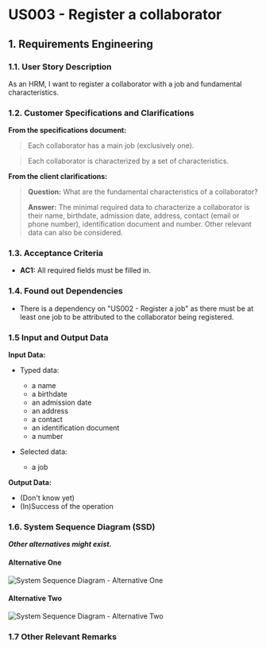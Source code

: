 # US003 - Register a collaborator


## 1. Requirements Engineering

### 1.1. User Story Description

As an HRM, I want to register a collaborator with a job and fundamental characteristics.

### 1.2. Customer Specifications and Clarifications 

**From the specifications document:**

>	Each collaborator has a main job (exclusively one).

>   Each collaborator is characterized by a set of characteristics.

**From the client clarifications:**

> **Question:** What are the fundamental characteristics of a collaborator?
>
> **Answer:** The minimal required data to characterize a collaborator is their name, birthdate, admission date, address, contact (email or phone number), identification document and number. Other relevant data can also be considered.

### 1.3. Acceptance Criteria

* **AC1:** All required fields must be filled in.

### 1.4. Found out Dependencies

* There is a dependency on "US002 - Register a job" as there must be at least one job to be attributed to the collaborator being registered.

### 1.5 Input and Output Data

**Input Data:**

* Typed data:
    * a name
    * a birthdate
    * an admission date
    * an address
    * a contact
    * an identification document
    * a number
	
* Selected data:
    * a job

**Output Data:**

* (Don't know yet)
* (In)Success of the operation

### 1.6. System Sequence Diagram (SSD)

**_Other alternatives might exist._**

#### Alternative One

![System Sequence Diagram - Alternative One](svg/us006-system-sequence-diagram-alternative-one.svg)

#### Alternative Two

![System Sequence Diagram - Alternative Two](svg/us006-system-sequence-diagram-alternative-two.svg)

### 1.7 Other Relevant Remarks